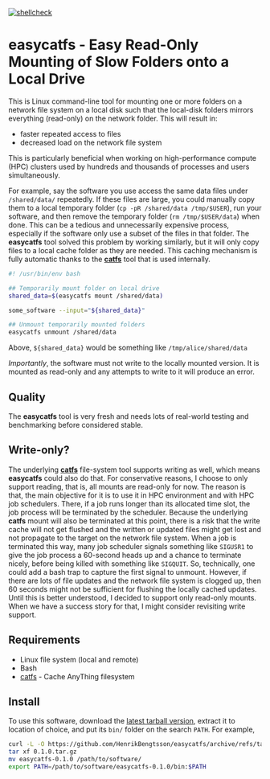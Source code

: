 [![shellcheck](https://github.com/HenrikBengtsson/easycatfs/actions/workflows/shellcheck.yml/badge.svg)](https://github.com/HenrikBengtsson/easycatfs/actions/workflows/shellcheck.yml)

# easycatfs - Easy Read-Only Mounting of Slow Folders onto a Local Drive

This is Linux command-line tool for mounting one or more folders on a
network file system on a local disk such that the local-disk folders
mirrors everything (read-only) on the network folder.  This will
result in:

 * faster repeated access to files
 * decreased load on the network file system

This is particularly beneficial when working on high-performance
compute (HPC) clusters used by hundreds and thousands of processes and
users simultaneously.

For example, say the software you use access the same data files under
`/shared/data/` repeatedly.  If these files are large, you could
manually copy them to a local temporary folder (`cp -pR /shared/data
/tmp/$USER`), run your software, and then remove the temporary folder
(`rm /tmp/$USER/data`) when done.  This can be a tedious and
unnecessarily expensive process, especially if the software only use a
subset of the files in that folder.  The **easycatfs** tool solved this
problem by working similarly, but it will only copy files to a local
cache folder as they are needed. This caching mechanism is fully
automatic thanks to the **[catfs]** tool that is used internally.

```sh
#! /usr/bin/env bash

## Temporarily mount folder on local drive
shared_data=$(easycatfs mount /shared/data)

some_software --input="${shared_data}"

## Unmount temporarily mounted folders
easycatfs unmount /shared/data
```

Above, `${shared_data}` would be something like `/tmp/alice/shared/data`

_Importantly_, the software must not write to the locally mounted
version.  It is mounted as read-only and any attempts to write to it
will produce an error.


## Quality

The **easycatfs** tool is very fresh and needs lots of real-world
testing and benchmarking before considered stable.


## Write-only?

The underlying **[catfs]** file-system tool supports writing as well,
which means **easycatfs** could also do that.  For conservative
reasons, I choose to only support reading, that is, all mounts are
read-only for now.  The reason is that, the main objective for it is
to use it in HPC environment and with HPC job schedulers.  There, if a
job runs longer than its allocated time slot, the job process will be
terminated by the scheduler.  Because the underlying **catfs** mount
will also be terminated at this point, there is a risk that the write
cache will not get flushed and the written or updated files might get
lost and not propagate to the target on the network file system.  When
a job is terminated this way, many job scheduler signals something
like `SIGUSR1` to give the job process a 60-second heads up and a
chance to terminate nicely, before being killed with something like
`SIGQUIT`.  So, technically, one could add a bash trap to capture the
first signal to unmount.  However, if there are lots of file updates
and the network file system is clogged up, then 60 seconds might not
be sufficient for flushing the locally cached updates.  Until this is
better understood, I decided to support only read-only mounts.  When
we have a success story for that, I might consider revisiting write
support.


## Requirements

* Linux file system (local and remote)
* Bash
* [catfs] - Cache AnyThing filesystem


## Install

To use this software, download the [latest tarball
version](https://github.com/HenrikBengtsson/easycatfs/tags), extract
it to location of choice, and put its `bin/` folder on the search
`PATH`.  For example,

```sh
curl -L -O https://github.com/HenrikBengtsson/easycatfs/archive/refs/tags/0.1.0.tar.gz
tar xf 0.1.0.tar.gz
mv easycatfs-0.1.0 /path/to/software/
export PATH=/path/to/software/easycatfs-0.1.0/bin:$PATH
```


[catfs]: https://github.com/kahing/catfs

